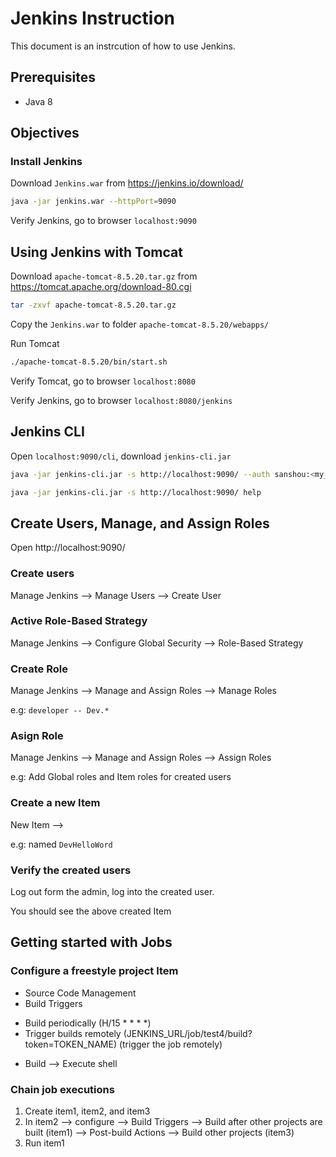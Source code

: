 # Jenkins Instruction

This document is an instrcution of how to use Jenkins.

## Prerequisites

* Java 8

## Objectives



### Install Jenkins

Download `Jenkins.war` from https://jenkins.io/download/

```bash
java -jar jenkins.war --httpPort=9090
```

Verify Jenkins, go to browser `localhost:9090`

## Using Jenkins with Tomcat

Download `apache-tomcat-8.5.20.tar.gz` from https://tomcat.apache.org/download-80.cgi

```bash
tar -zxvf apache-tomcat-8.5.20.tar.gz
```

Copy the `Jenkins.war` to folder `apache-tomcat-8.5.20/webapps/`

Run Tomcat

```bash
./apache-tomcat-8.5.20/bin/start.sh
```

Verify Tomcat, go to browser `localhost:8080`

Verify Jenkins, go to browser `localhost:8080/jenkins`

## Jenkins CLI

Open `localhost:9090/cli`, download `jenkins-cli.jar`

```bash
java -jar jenkins-cli.jar -s http://localhost:9090/ --auth sanshou:<my_password>

java -jar jenkins-cli.jar -s http://localhost:9090/ help
```

## Create Users, Manage, and Assign Roles

Open http://localhost:9090/

### Create users

Manage Jenkins --> Manage Users --> Create User

### Active Role-Based Strategy 

Manage Jenkins --> Configure Global Security -->  Role-Based Strategy 

### Create Role

Manage Jenkins --> Manage and Assign Roles --> Manage Roles

e.g: `developer -- Dev.*`

### Asign Role

Manage Jenkins --> Manage and Assign Roles --> Assign Roles

e.g: Add Global roles and Item roles for created users

### Create a new Item

New Item --> 

e.g: named `DevHelloWord`

### Verify the created users

Log out form the admin, log into the created user.

You should see the above created Item

## Getting started with Jobs

### Configure a freestyle project Item

* Source Code Management
* Build Triggers
- Build periodically (H/15 * * * *)
- Trigger builds remotely (JENKINS_URL/job/test4/build?token=TOKEN_NAME) (trigger the job remotely)
* Build --> Execute shell

### Chain job executions

1. Create item1, item2, and item3
2. In item2 --> configure --> Build Triggers --> Build after other projects are built (item1) --> Post-build Actions --> Build other projects (item3)
3. Run item1
